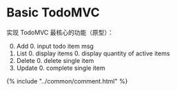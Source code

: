 # Basic TodoMVC

实现 TodoMVC 最核心的功能（原型）：

0. Add
    0. input todo item msg
0. List
    0. display items
    0. display quantity of active items
0. Delete
    0. delete single item
0. Update
    0. complete single item
    

{% include "../common/comment.html" %}